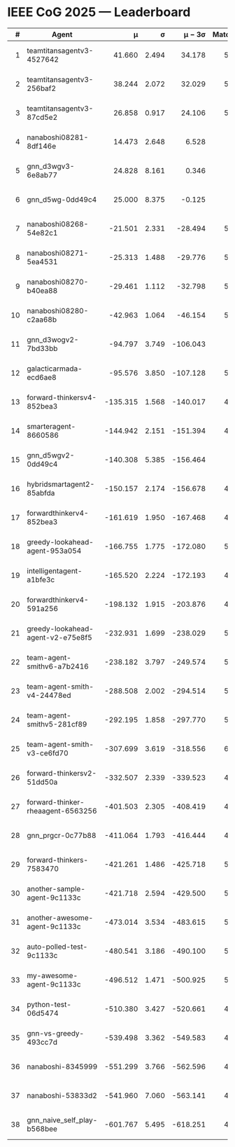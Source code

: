 # IEEE CoG 2025 — Leaderboard

| # | Agent | μ | σ | μ − 3σ | Matches | Updated |
|---:|---|---:|---:|---:|---:|---|
| 1 | teamtitansagentv3-4527642 | 41.660 | 2.494 | 34.178 | 5576 | 2025-08-30 01:06 |
| 2 | teamtitansagentv3-256baf2 | 38.244 | 2.072 | 32.029 | 5616 | 2025-08-30 01:06 |
| 3 | teamtitansagentv3-87cd5e2 | 26.858 | 0.917 | 24.106 | 5000 | 2025-08-30 01:06 |
| 4 | nanaboshi08281-8df146e | 14.473 | 2.648 | 6.528 | 206 | 2025-08-30 01:06 |
| 5 | gnn_d3wgv3-6e8ab77 | 24.828 | 8.161 | 0.346 | 118 | 2025-08-30 01:06 |
| 6 | gnn_d5wg-0dd49c4 | 25.000 | 8.375 | -0.125 | 100 | 2025-08-30 01:06 |
| 7 | nanaboshi08268-54e82c1 | -21.501 | 2.331 | -28.494 | 5220 | 2025-08-30 01:06 |
| 8 | nanaboshi08271-5ea4531 | -25.313 | 1.488 | -29.776 | 5678 | 2025-08-30 01:06 |
| 9 | nanaboshi08270-b40ea88 | -29.461 | 1.112 | -32.798 | 5420 | 2025-08-30 01:06 |
| 10 | nanaboshi08280-c2aa68b | -42.963 | 1.064 | -46.154 | 5118 | 2025-08-30 01:06 |
| 11 | gnn_d3wogv2-7bd33bb | -94.797 | 3.749 | -106.043 | 224 | 2025-08-30 01:06 |
| 12 | galacticarmada-ecd6ae8 | -95.576 | 3.850 | -107.128 | 5240 | 2025-08-30 01:06 |
| 13 | forward-thinkersv4-852bea3 | -135.315 | 1.568 | -140.017 | 4335 | 2025-08-30 01:06 |
| 14 | smarteragent-8660586 | -144.942 | 2.151 | -151.394 | 4191 | 2025-08-30 01:06 |
| 15 | gnn_d5wgv2-0dd49c4 | -140.308 | 5.385 | -156.464 | 180 | 2025-08-30 01:06 |
| 16 | hybridsmartagent2-85abfda | -150.157 | 2.174 | -156.678 | 4626 | 2025-08-30 01:06 |
| 17 | forwardthinkerv4-852bea3 | -161.619 | 1.950 | -167.468 | 4338 | 2025-08-30 01:06 |
| 18 | greedy-lookahead-agent-953a054 | -166.755 | 1.775 | -172.080 | 5050 | 2025-08-30 01:06 |
| 19 | intelligentagent-a1bfe3c | -165.520 | 2.224 | -172.193 | 4747 | 2025-08-30 01:06 |
| 20 | forwardthinkerv4-591a256 | -198.132 | 1.915 | -203.876 | 4657 | 2025-08-30 01:06 |
| 21 | greedy-lookahead-agent-v2-e75e8f5 | -232.931 | 1.699 | -238.029 | 5262 | 2025-08-30 01:06 |
| 22 | team-agent-smithv6-a7b2416 | -238.182 | 3.797 | -249.574 | 5660 | 2025-08-30 01:06 |
| 23 | team-agent-smith-v4-24478ed | -288.508 | 2.002 | -294.514 | 5038 | 2025-08-30 01:06 |
| 24 | team-agent-smithv5-281cf89 | -292.195 | 1.858 | -297.770 | 5500 | 2025-08-30 01:06 |
| 25 | team-agent-smith-v3-ce6fd70 | -307.699 | 3.619 | -318.556 | 6118 | 2025-08-30 01:06 |
| 26 | forward-thinkersv2-51dd50a | -332.507 | 2.339 | -339.523 | 4968 | 2025-08-30 01:06 |
| 27 | forward-thinker-rheaagent-6563256 | -401.503 | 2.305 | -408.419 | 4508 | 2025-08-30 01:06 |
| 28 | gnn_prgcr-0c77b88 | -411.064 | 1.793 | -416.444 | 4970 | 2025-08-30 01:06 |
| 29 | forward-thinkers-7583470 | -421.261 | 1.486 | -425.718 | 5560 | 2025-08-30 01:06 |
| 30 | another-sample-agent-9c1133c | -421.718 | 2.594 | -429.500 | 5560 | 2025-08-30 01:06 |
| 31 | another-awesome-agent-9c1133c | -473.014 | 3.534 | -483.615 | 5060 | 2025-08-30 01:06 |
| 32 | auto-polled-test-9c1133c | -480.541 | 3.186 | -490.100 | 5280 | 2025-08-30 01:06 |
| 33 | my-awesome-agent-9c1133c | -496.512 | 1.471 | -500.925 | 5640 | 2025-08-30 01:06 |
| 34 | python-test-06d5474 | -510.380 | 3.427 | -520.661 | 4540 | 2025-08-30 01:06 |
| 35 | gnn-vs-greedy-493cc7d | -539.498 | 3.362 | -549.583 | 4200 | 2025-08-30 01:06 |
| 36 | nanaboshi-8345999 | -551.299 | 3.766 | -562.596 | 4630 | 2025-08-30 01:06 |
| 37 | nanaboshi-53833d2 | -541.960 | 7.060 | -563.141 | 4000 | 2025-08-30 01:06 |
| 38 | gnn_naive_self_play-b568bee | -601.767 | 5.495 | -618.251 | 4580 | 2025-08-30 01:06 |

